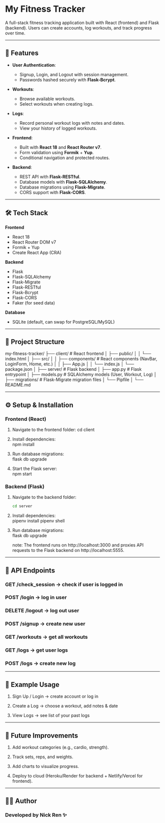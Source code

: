 # My Fitness Tracker

A full-stack fitness tracking application built with React (frontend) and Flask (backend).
Users can create accounts, log workouts, and track progress over time.

---

## 🚀 Features

- **User Authentication**:  
  - Signup, Login, and Logout with session management.  
  - Passwords hashed securely with **Flask-Bcrypt**.  

- **Workouts**:  
  - Browse available workouts.  
  - Select workouts when creating logs.  

- **Logs**:  
  - Record personal workout logs with notes and dates.  
  - View your history of logged workouts.  

- **Frontend**:  
  - Built with **React 18** and **React Router v7**.  
  - Form validation using **Formik** + **Yup**.  
  - Conditional navigation and protected routes.  

- **Backend**:  
  - REST API with **Flask-RESTful**.  
  - Database models with **Flask-SQLAlchemy**.  
  - Database migrations using **Flask-Migrate**.  
  - CORS support with **Flask-CORS**.  

---

## 🛠️ Tech Stack

**Frontend**  
- React 18  
- React Router DOM v7  
- Formik + Yup  
- Create React App (CRA)  

**Backend**  
- Flask  
- Flask-SQLAlchemy  
- Flask-Migrate  
- Flask-RESTful  
- Flask-Bcrypt  
- Flask-CORS  
- Faker (for seed data)  

**Database**  
- SQLite (default, can swap for PostgreSQL/MySQL)  

---

## 📂 Project Structure

my-fitness-tracker/
├── client/ # React frontend
│ ├── public/
│ │ └── index.html
│ ├── src/
│ │ ├── components/ # React components (NavBar, LoginForm, Home, etc.)
│ │ ├── App.js
│ │ └── index.js
│ └── package.json
│
├── server/ # Flask backend
│ ├── app.py # Flask entrypoint
│ ├── models.py # SQLAlchemy models (User, Workout, Log)
│ ├── migrations/ # Flask-Migrate migration files
│ └── Pipfile
│
└── README.md

---

## ⚙️ Setup & Installation

### Frontend (React)
1. Navigate to the frontend folder: 
   cd client

2. Install dependencies:  
   npm install

3. Run database migrations:  
   flask db upgrade

3. Start the Flask server:  
   npm start

### Backend (Flask)
1. Navigate to the backend folder:  
   ```bash
   cd server

2. Install dependencies:  
   pipenv install
   pipenv shell

3. Run database migrations:  
   flask db upgrade

   note: The frontend runs on http://localhost:3000 and proxies API requests to the Flask backend on http://localhost:5555.

---

## 🔑 API Endpoints

### GET /check_session → check if user is logged in

### POST /login → log in user

### DELETE /logout → log out user

### POST /signup → create new user

### GET /workouts → get all workouts

### GET /logs → get user logs

### POST /logs → create new log

---

##  📝 Example Usage

1. Sign Up / Login → create account or log in

2. Create a Log → choose a workout, add notes & date

3. View Logs → see list of your past logs

---

## 📌 Future Improvements

1. Add workout categories (e.g., cardio, strength).

2. Track sets, reps, and weights.

3. Add charts to visualize progress.

4. Deploy to cloud (Heroku/Render for backend + Netlify/Vercel for frontend).

---

## 👨‍💻 Author

### Developed by Nick Ren ✨